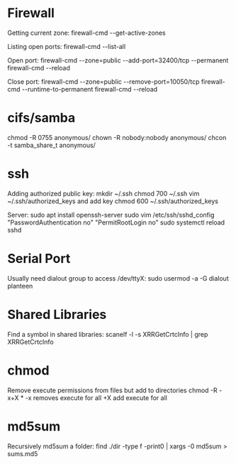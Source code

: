 Firewall
========
Getting current zone:
firewall-cmd --get-active-zones

Listing open ports:
firewall-cmd --list-all

Open port:
firewall-cmd --zone=public --add-port=32400/tcp --permanent
firewall-cmd --reload

Close port:
firewall-cmd --zone=public --remove-port=10050/tcp
firewall-cmd --runtime-to-permanent 
firewall-cmd --reload

cifs/samba
==========
chmod -R 0755 anonymous/
chown -R nobody:nobody anonymous/
chcon -t samba_share_t anonymous/

ssh
===
Adding authorized public key:
mkdir ~/.ssh
chmod 700 ~/.ssh
vim ~/.ssh/authorized_keys and add key
chmod 600 ~/.ssh/authorized_keys

Server:
sudo apt install openssh-server
sudo vim /etc/ssh/sshd_config "PasswordAuthentication no" "PermitRootLogin no"
sudo systemctl reload sshd

Serial Port
===========
Usually need dialout group to access /dev/ttyX:
sudo usermod -a -G dialout planteen

Shared Libraries
================
Find a symbol in shared libraries:
scanelf -l -s XRRGetCrtcInfo | grep XRRGetCrtcInfo

chmod
=====
Remove execute permissions from files but add to directories
chmod -R -x+X *
-x removes execute for all
+X add execute for all

md5sum
======
Recursively md5sum a folder:
find ./dir -type f -print0 | xargs -0 md5sum > sums.md5
